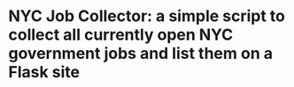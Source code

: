 # NYC Job Collector: a simple script to collect all currently open NYC government jobs and list them on a Flask site
